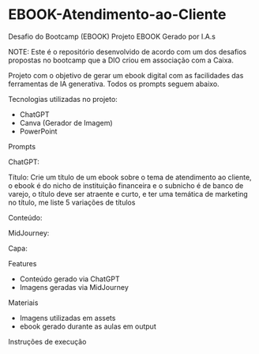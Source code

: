 # EBOOK-Atendimento-ao-Cliente
Desafio do Bootcamp (EBOOK)
Projeto EBOOK Gerado por I.A.s

NOTE: Este é o repositório desenvolvido de acordo com um dos desafios propostas no bootcamp que a DIO criou em associação com a Caixa.

Projeto com o objetivo de gerar um ebook digital com as facilidades das ferramentas de IA generativa. Todos os prompts seguem abaixo.


Tecnologias utilizadas no projeto:
- ChatGPT
- Canva (Gerador de Imagem)
- PowerPoint


Prompts

ChatGPT:

Título: Crie um título de um ebook sobre o tema de atendimento ao cliente, o ebook é do nicho de instituição financeira e o subnicho é de banco de varejo, o título deve ser atraente e curto, e ter uma temática de marketing no título, me liste 5 variações de títulos

Conteúdo:

MidJourney:

Capa:


Features
- Conteúdo gerado via ChatGPT
- Imagens geradas via MidJourney
 
Materiais
* Imagens utilizadas em assets
* ebook gerado durante as aulas em output

 
Instruções de execução
  
